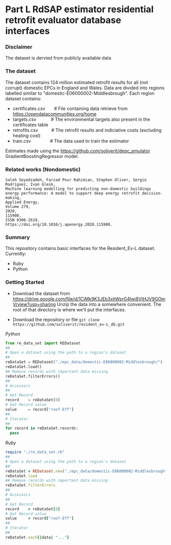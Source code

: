 # Part L RdSAP estimator residential retrofit evaluator database interfaces

### Disclaimer
The dataset is dervied from publicly available data

### The dataset
The dataset contains 124 million estimated retrofit results for all (not corrupt) domestic EPCs in England and Wales. Data are divided into regions labelled similar to "domestic-E06000002-Middlesbrough". Each region dataset contains:

- certificates.csv&emsp;&emsp;# File containing data retrieve from https://opendatacommunities.org/home
- targets.csv&emsp;&emsp;&emsp;  # The environmental targets also present in the certificates table
- retrofits.csv&emsp;&emsp;&emsp;# The retrofit results and indiciative costs (excluding heating cost)
- train.csv&emsp;&emsp;&emsp;&emsp; # The data used to train the estimator

Estimates made using the https://github.com/soliverit/depc_emulator GradientBoostingRegressor model.

### Related works (Nondomestic)
```
Saleh Seyedzadeh, Farzad Pour Rahimian, Stephen Oliver, Sergio Rodriguez, Ivan Glesk,
Machine learning modelling for predicting non-domestic buildings energy performance: A model to support deep energy retrofit decision-making,
Applied Energy,
Volume 279,
2020,
115908,
ISSN 0306-2619,
https://doi.org/10.1016/j.apenergy.2020.115908.
```
### Summary
This repository contains basic interfaces for the Resident_Ev-L dataset. Currently:

- Ruby
- Python

### Getting Started

- Download the dataset from https://drive.google.com/file/d/1CjMk9K3JEb3xhWsrG4Iwi8VtHJV9GOmV/view?usp=sharing
Unzip the data into a somewhere convenient. The root of that directory is where we'll put the interfaces.

- Download the repository or file
`
git clone https://github.com/soliverit/resident_ev-L_db.git
`

*Python*
```python
from re_data_set import REDataset
##
# Open a dataset using the path to a region's dataset
##
reDataSet = REDataset("./epc_data/domestic-E06000002-Middlesbrough/")
reDataSet.load()
## Remove records with important data missing
reDataSet.filterErrors()
##
# Accessors
##
# Get Record
record    = reDataSet[0]
# Get Record value
value     = record["roof-Eff"]
##
# Iterator
##
for record in reDataSet.records:
  pass
```
*Ruby*
```ruby
require "./re_data_set.rb"
##
# Open a dataset using the path to a region's dataset
##
reDataSet = REDataset.new("./epc_data/domestic-E06000002-Middlesbrough")
reDataSet.load
## Remove records with important data missing
reDataSet.filterErrors
##
# Accessors
##
# Get Record
record    = reDataSet[0]
# Get Record value
value     = record["roof-Eff"]
##
# Iterator
##
reDataSet.each{|data| "..."}
```
